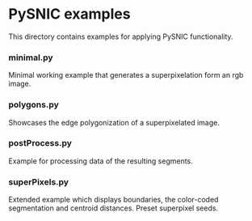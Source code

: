 # PySNIC examples

This directory contains examples for applying PySNIC functionality.

### minimal.py
Minimal working example that generates a superpixelation form an rgb image.

### polygons.py
Showcases the edge polygonization of a superpixelated image.

### postProcess.py
Example for processing data of the resulting segments.

### superPixels.py
Extended example which displays boundaries, the color-coded segmentation and centroid distances.
Preset superpixel seeds.